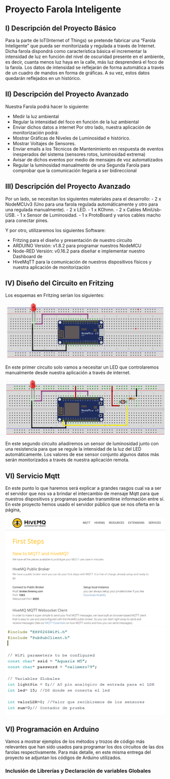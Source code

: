 <h1>Proyecto Farola Inteligente</h1>
<h2>I)	Descripción del Proyecto Básico</h2>
Para la parte de IoT(Internet of Things) se pretende fabricar una “Farola Inteligente” que pueda ser monitorizada y regulada a través de Internet. 
Dicha farola dispondrá como característica básica el incrementar la intensidad de luz en función del nivel de oscuridad presente en el ambiente, es decir, 
cuanta menos luz haya en la calle, más luz desprenderá el foco de la farola. 
Los datos de intensidad se reflejarán de forma automática a través de un cuadro de mandos en forma de gráficas. A su vez, estos datos quedarán reflejados en un histórico.


<h2>II)	Descripción del Proyecto Avanzado</h2>


Nuestra Farola podrá hacer lo siguiente:
-	Medir la luz ambiental
-	Regular la intensidad del foco en función de la luz ambiental
-	Enviar dichos datos a internet
Por otro lado, nuestra aplicación de monitorización podrá:
-	Mostrar Gráficas de Niveles de Luminosidad e histórico.
-	Mostrar Voltajes de Sensores.
-	Enviar emails a los Técnicos de Mantenimiento en respuesta de eventos inesperados del sistema (sensores rotos, luminosidad extrema)
-	Avisar de dichos eventos por medio de mensajes de voz automatizados
-	Regular la luminosidad manualmente de una Segunda Farola para comprobar que la comunicación llegaría a ser bidireccional

<h2>III)	Descripción del Proyecto Avanzado</h2>
Por un lado, se necesitan los siguientes materiales para el desarrollo:
-	2 x NodeMCUv3 (Uno para una farola regulada automáticamente y otro para una regulada manualmente).
-	2 x LED.
-	1 x KOhmn.
-	2 x Cables MiniUsb-USB.
-	1 x Sensor de Luminosidad.
-	1 x ProtoBoard y varios cables macho para conectar pines.

Y por otro, utilizaremos los siguientes Software:

-	Fritzing para el diseño y presentación de nuestro circuito
-	ARDUINO Versión: v1.8.2 para programar nuestros NodeMCU
-	Node-RED Versión: v0.16.2 para diseñar e implementar nuestro Dashboard de 
-	HiveMqTT para la comunicación de nuestros dispositivos físicos y nuestra aplicación de monitorización


<h2>IV)	Diseño del Circuito en Fritzing</h2>
Los esquemas en Fritzing serían los siguientes:

![Farola Regulada Manualmente](IMG/imagen1.png)

En este primer circuito solo vamos a necesitar un LED que controlaremos 
manualmente desde nuestra aplicación a través de internet.

![Farola Regulada Automaticamente](IMG/imagen2.png)

En este segundo circuito añadiremos un sensor de luminosidad junto 
con una resistencia para que se regule la intensidad de la luz del LED automáticamente. Los valores de ese sensor conjunto algunos 
datos más serán monitorizados a través de nuestra aplicación remota.

<h2>VI)	Servicio Mqtt</h2>

En este punto lo que haremos será explicar a grandes rasgos cual va 
a ser el servidor que nos va a brindar el intercambio de mensaje Mqtt 
para que nuestros dispositivos y programas puedan transmitirse información 
entre sí.
En este proyecto hemos usado el servidor público que se nos oferta en la página,


![HiveMqTT](IMG/imagen3.png)
![HiveMqTT](IMG/imagen4.png)


<h2>VI)	Programación en Arduino</h2>
Vamos a mostrar ejemplos de los métodos y trozos de código más relevantes 
que han sido usados para programar los dos circuitos de las dos farolas 
respectivamente.
Para más detalle, en este misma entrega del proyecto se adjuntan los códigos de Arduino utilizados.
<h3>Inclusión de Librerías y Declaración de variables Globales</h3>

